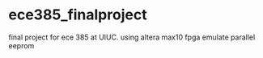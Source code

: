 # ece385_finalproject
final project for ece 385 at UIUC. using altera max10 fpga emulate parallel eeprom 
